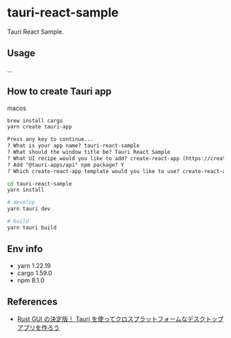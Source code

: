# tauri-react-sample

Tauri React Sample.

## Usage

...


## How to create Tauri app

macos

```bash
brew install cargo
yarn create tauri-app
```

```txt
Press any key to continue...
? What is your app name? tauri-react-sample
? What should the window title be? Tauri React Sample
? What UI recipe would you like to add? create-react-app (https://create-react-app.dev/)
? Add "@tauri-apps/api" npm package? Y
? Which create-react-app template would you like to use? create-react-app (Typescript)
```

```bash
cd tauri-react-sample
yarn install

# develop
yarn tauri dev

# build
yarn tauri build
```

## Env info

* yarn 1.22.19
* cargo 1.59.0
* npm 8.1.0

## References

* [Rust GUI の決定版！ Tauri を使ってクロスプラットフォームなデスクトップアプリを作ろう](https://zenn.dev/kumassy/books/6e518fe09a86b2)
